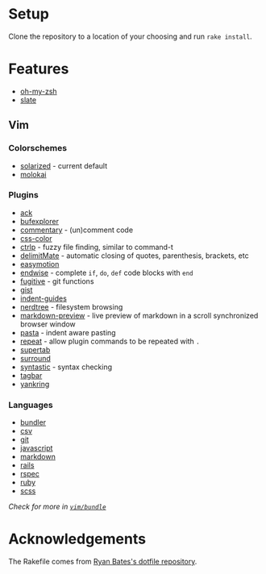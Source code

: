 # Setup

Clone the repository to a location of your choosing and run `rake install`.

# Features

* [oh-my-zsh](https://github.com/robbyrussell/oh-my-zsh)
* [slate](https://github.com/jigish/slate)

## Vim

### Colorschemes

* [solarized](https://github.com/altercation/vim-colors-solarized) - current default
* [molokai](https://github.com/vim-scripts/molokai)

### Plugins

* [ack](https://github.com/mileszs/ack.vim)
* [bufexplorer](https://github.com/corntrace/bufexplorer)
* [commentary](https://github.com/tpope/vim-commentary) - (un)comment code
* [css-color](https://github.com/skammer/vim-css-color)
* [ctrlp](https://github.com/kien/ctrlp.vim) - fuzzy file finding, similar to command-t
* [delimitMate](https://github.com/Raimondi/delimitMate) - automatic closing of quotes, parenthesis, brackets, etc
* [easymotion](https://github.com/Lokaltog/vim-easymotion)
* [endwise](https://github.com/tpope/vim-endwise) - complete `if`, `do`, `def` code blocks with `end`
* [fugitive](https://github.com/tpope/vim-fugitive) - git functions
* [gist](https://github.com/mattn/gist-vim)
* [indent-guides](https://github.com/nathanaelkane/vim-indent-guides)
* [nerdtree](https://github.com/scrooloose/nerdtree) - filesystem browsing
* [markdown-preview](https://github.com/iamcco/markdown-preview.nvim) - live preview of markdown in a scroll synchronized browser window
* [pasta](https://github.com/sickill/vim-pasta) - indent aware pasting
* [repeat](https://github.com/tpope/vim-repeat) - allow plugin commands to be repeated with `.`
* [supertab](https://github.com/ervandew/supertab)
* [surround](https://github.com/tpope/vim-surround)
* [syntastic](https://github.com/scrooloose/syntastic) - syntax checking
* [tagbar](https://github.com/majutsushi/tagbar.git)
* [yankring](https://github.com/vim-scripts/YankRing.vim)

### Languages

* [bundler](https://github.com/tpope/vim-bundler)
* [csv](https://github.com/vim-scripts/csv.vim)
* [git](https://github.com/tpope/vim-git)
* [javascript](https://github.com/pangloss/vim-javascript)
* [markdown](https://github.com/tpope/vim-markdown)
* [rails](https://github.com/tpope/vim-rails)
* [rspec](https://github.com/skwp/vim-rspec)
* [ruby](https://github.com/vim-ruby/vim-ruby)
* [scss](https://github.com/cakebaker/scss-syntax.vim)

*Check for more in [`vim/bundle`](https://github.com/tjwallace/dotfiles/tree/master/vim/bundle)*

# Acknowledgements

The Rakefile comes from [Ryan Bates's dotfile repository](https://github.com/ryanb/dotfiles).
